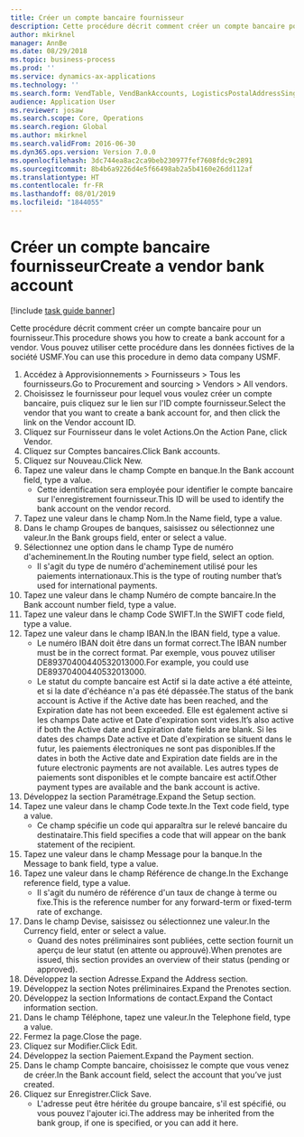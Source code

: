 ```yaml
---
title: Créer un compte bancaire fournisseur
description: Cette procédure décrit comment créer un compte bancaire pour un fournisseur.
author: mkirknel
manager: AnnBe
ms.date: 08/29/2018
ms.topic: business-process
ms.prod: ''
ms.service: dynamics-ax-applications
ms.technology: ''
ms.search.form: VendTable, VendBankAccounts, LogisticsPostalAddressSingle
audience: Application User
ms.reviewer: josaw
ms.search.scope: Core, Operations
ms.search.region: Global
ms.author: mkirknel
ms.search.validFrom: 2016-06-30
ms.dyn365.ops.version: Version 7.0.0
ms.openlocfilehash: 3dc744ea8ac2ca9beb230977fef7608fdc9c2891
ms.sourcegitcommit: 8b4b6a9226d4e5f66498ab2a5b4160e26dd112af
ms.translationtype: HT
ms.contentlocale: fr-FR
ms.lasthandoff: 08/01/2019
ms.locfileid: "1844055"
---
```

# <a name="create-a-vendor-bank-account"></a><span data-ttu-id="2070c-103">Créer un compte bancaire fournisseur</span><span class="sxs-lookup"><span data-stu-id="2070c-103">Create a vendor bank account</span></span>

[!include [task guide banner](../../includes/task-guide-banner.md)]

<span data-ttu-id="2070c-104">Cette procédure décrit comment créer un compte bancaire pour un fournisseur.</span><span class="sxs-lookup"><span data-stu-id="2070c-104">This procedure shows you how to create a bank account for a vendor.</span></span> <span data-ttu-id="2070c-105">Vous pouvez utiliser cette procédure dans les données fictives de la société USMF.</span><span class="sxs-lookup"><span data-stu-id="2070c-105">You can use this procedure in demo data company USMF.</span></span>

1. <span data-ttu-id="2070c-106">Accédez à Approvisionnements > Fournisseurs > Tous les fournisseurs.</span><span class="sxs-lookup"><span data-stu-id="2070c-106">Go to Procurement and sourcing > Vendors > All vendors.</span></span>
2. <span data-ttu-id="2070c-107">Choisissez le fournisseur pour lequel vous voulez créer un compte bancaire, puis cliquez sur le lien sur l'ID compte fournisseur.</span><span class="sxs-lookup"><span data-stu-id="2070c-107">Select the vendor that you want to create a bank account for, and then click the link on the Vendor account ID.</span></span>
3. <span data-ttu-id="2070c-108">Cliquez sur Fournisseur dans le volet Actions.</span><span class="sxs-lookup"><span data-stu-id="2070c-108">On the Action Pane, click Vendor.</span></span>
4. <span data-ttu-id="2070c-109">Cliquez sur Comptes bancaires.</span><span class="sxs-lookup"><span data-stu-id="2070c-109">Click Bank accounts.</span></span>
5. <span data-ttu-id="2070c-110">Cliquez sur Nouveau.</span><span class="sxs-lookup"><span data-stu-id="2070c-110">Click New.</span></span>
6. <span data-ttu-id="2070c-111">Tapez une valeur dans le champ Compte en banque.</span><span class="sxs-lookup"><span data-stu-id="2070c-111">In the Bank account field, type a value.</span></span>
    * <span data-ttu-id="2070c-112">Cette identification sera employée pour identifier le compte bancaire sur l'enregistrement fournisseur.</span><span class="sxs-lookup"><span data-stu-id="2070c-112">This ID will be used to identify the bank account on the vendor record.</span></span>  
7. <span data-ttu-id="2070c-113">Tapez une valeur dans le champ Nom.</span><span class="sxs-lookup"><span data-stu-id="2070c-113">In the Name field, type a value.</span></span>
8. <span data-ttu-id="2070c-114">Dans le champ Groupes de banques, saisissez ou sélectionnez une valeur.</span><span class="sxs-lookup"><span data-stu-id="2070c-114">In the Bank groups field, enter or select a value.</span></span>
9. <span data-ttu-id="2070c-115">Sélectionnez une option dans le champ Type de numéro d'acheminement.</span><span class="sxs-lookup"><span data-stu-id="2070c-115">In the Routing number type field, select an option.</span></span>
    * <span data-ttu-id="2070c-116">Il s'agit du type de numéro d'acheminement utilisé pour les paiements internationaux.</span><span class="sxs-lookup"><span data-stu-id="2070c-116">This is the type of routing number that’s used for international payments.</span></span>  
10. <span data-ttu-id="2070c-117">Tapez une valeur dans le champ Numéro de compte bancaire.</span><span class="sxs-lookup"><span data-stu-id="2070c-117">In the Bank account number field, type a value.</span></span>
11. <span data-ttu-id="2070c-118">Tapez une valeur dans le champ Code SWIFT.</span><span class="sxs-lookup"><span data-stu-id="2070c-118">In the SWIFT code field, type a value.</span></span>
12. <span data-ttu-id="2070c-119">Tapez une valeur dans le champ IBAN.</span><span class="sxs-lookup"><span data-stu-id="2070c-119">In the IBAN field, type a value.</span></span>
    * <span data-ttu-id="2070c-120">Le numéro IBAN doit être dans un format correct.</span><span class="sxs-lookup"><span data-stu-id="2070c-120">The IBAN number must be in the correct format.</span></span> <span data-ttu-id="2070c-121">Par exemple, vous pouvez utiliser DE89370400440532013000.</span><span class="sxs-lookup"><span data-stu-id="2070c-121">For example, you could use DE89370400440532013000.</span></span>  
    * <span data-ttu-id="2070c-122">Le statut du compte bancaire est Actif si la date active a été atteinte, et si la date d'échéance n'a pas été dépassée.</span><span class="sxs-lookup"><span data-stu-id="2070c-122">The status of the bank account is Active if the Active date has been reached, and the Expiration date has not been exceeded.</span></span> <span data-ttu-id="2070c-123">Elle est également active si les champs Date active et Date d'expiration sont vides.</span><span class="sxs-lookup"><span data-stu-id="2070c-123">It’s also active if both the Active date and Expiration date fields are blank.</span></span> <span data-ttu-id="2070c-124">Si les dates des champs Date active et Date d'expiration se situent dans le futur, les paiements électroniques ne sont pas disponibles.</span><span class="sxs-lookup"><span data-stu-id="2070c-124">If the dates in both the Active date and Expiration date fields are in the future electronic payments are not available.</span></span> <span data-ttu-id="2070c-125">Les autres types de paiements sont disponibles et le compte bancaire est actif.</span><span class="sxs-lookup"><span data-stu-id="2070c-125">Other payment types are available and the bank account is active.</span></span>  
13. <span data-ttu-id="2070c-126">Développez la section Paramétrage.</span><span class="sxs-lookup"><span data-stu-id="2070c-126">Expand the Setup section.</span></span>
14. <span data-ttu-id="2070c-127">Tapez une valeur dans le champ Code texte.</span><span class="sxs-lookup"><span data-stu-id="2070c-127">In the Text code field, type a value.</span></span>
    * <span data-ttu-id="2070c-128">Ce champ spécifie un code qui apparaîtra sur le relevé bancaire du destinataire.</span><span class="sxs-lookup"><span data-stu-id="2070c-128">This field specifies a code that will appear on the bank statement of the recipient.</span></span>  
15. <span data-ttu-id="2070c-129">Tapez une valeur dans le champ Message pour la banque.</span><span class="sxs-lookup"><span data-stu-id="2070c-129">In the Message to bank field, type a value.</span></span>
16. <span data-ttu-id="2070c-130">Tapez une valeur dans le champ Référence de change.</span><span class="sxs-lookup"><span data-stu-id="2070c-130">In the Exchange reference field, type a value.</span></span>
    * <span data-ttu-id="2070c-131">Il s'agit du numéro de référence d'un taux de change à terme ou fixe.</span><span class="sxs-lookup"><span data-stu-id="2070c-131">This is the reference number for any forward-term or fixed-term rate of exchange.</span></span>  
17. <span data-ttu-id="2070c-132">Dans le champ Devise, saisissez ou sélectionnez une valeur.</span><span class="sxs-lookup"><span data-stu-id="2070c-132">In the Currency field, enter or select a value.</span></span>
    * <span data-ttu-id="2070c-133">Quand des notes préliminaires sont publiées, cette section fournit un aperçu de leur statut (en attente ou approuvé).</span><span class="sxs-lookup"><span data-stu-id="2070c-133">When prenotes are issued, this section provides an overview of their status (pending or approved).</span></span>  
18. <span data-ttu-id="2070c-134">Développez la section Adresse.</span><span class="sxs-lookup"><span data-stu-id="2070c-134">Expand the Address section.</span></span>
19. <span data-ttu-id="2070c-135">Développez la section Notes préliminaires.</span><span class="sxs-lookup"><span data-stu-id="2070c-135">Expand the Prenotes section.</span></span>
20. <span data-ttu-id="2070c-136">Développez la section Informations de contact.</span><span class="sxs-lookup"><span data-stu-id="2070c-136">Expand the Contact information section.</span></span>
21. <span data-ttu-id="2070c-137">Dans le champ Téléphone, tapez une valeur.</span><span class="sxs-lookup"><span data-stu-id="2070c-137">In the Telephone field, type a value.</span></span>
22. <span data-ttu-id="2070c-138">Fermez la page.</span><span class="sxs-lookup"><span data-stu-id="2070c-138">Close the page.</span></span>
23. <span data-ttu-id="2070c-139">Cliquez sur Modifier.</span><span class="sxs-lookup"><span data-stu-id="2070c-139">Click Edit.</span></span>
24. <span data-ttu-id="2070c-140">Développez la section Paiement.</span><span class="sxs-lookup"><span data-stu-id="2070c-140">Expand the Payment section.</span></span>
25. <span data-ttu-id="2070c-141">Dans le champ Compte bancaire, choisissez le compte que vous venez de créer.</span><span class="sxs-lookup"><span data-stu-id="2070c-141">In the Bank  account field, select the account that you’ve just created.</span></span>
26. <span data-ttu-id="2070c-142">Cliquez sur Enregistrer.</span><span class="sxs-lookup"><span data-stu-id="2070c-142">Click Save.</span></span>
    * <span data-ttu-id="2070c-143">L'adresse peut être héritée du groupe bancaire, s'il est spécifié, ou vous pouvez l'ajouter ici.</span><span class="sxs-lookup"><span data-stu-id="2070c-143">The address may be inherited from the bank group, if one is specified, or you can add it here.</span></span>  

